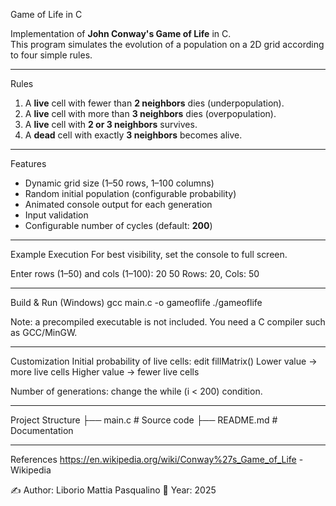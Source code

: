 Game of Life in C

Implementation of **John Conway's Game of Life** in C.  
This program simulates the evolution of a population on a 2D grid according to four simple rules.

---

Rules
1. A **live** cell with fewer than **2 neighbors** dies (underpopulation).  
2. A **live** cell with more than **3 neighbors** dies (overpopulation).  
3. A **live** cell with **2 or 3 neighbors** survives.  
4. A **dead** cell with exactly **3 neighbors** becomes alive.

---

Features
* Dynamic grid size (1–50 rows, 1–100 columns)  
* Random initial population (configurable probability)  
* Animated console output for each generation  
* Input validation  
* Configurable number of cycles (default: **200**)

---

Example Execution
For best visibility, set the console to full screen.

Enter rows (1–50) and cols (1–100): 20 50
Rows: 20, Cols: 50

---

Build & Run (Windows)
gcc main.c -o gameoflife
./gameoflife

Note: a precompiled executable is not included.
You need a C compiler such as GCC/MinGW.

---

Customization
Initial probability of live cells: edit fillMatrix()
Lower value → more live cells
Higher value → fewer live cells

Number of generations: change the while (i < 200) condition.

---

Project Structure
├── main.c       # Source code
├── README.md    # Documentation

---

References
https://en.wikipedia.org/wiki/Conway%27s_Game_of_Life -Wikipedia


✍️ Author: Liborio Mattia Pasqualino
📅 Year: 2025
